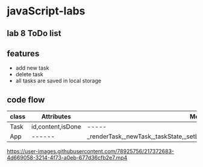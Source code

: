 # javaScript-labs

## lab 8 ToDo list 


## features 
- add new task
- delete task
- all tasks are saved in local storage

## code flow
  
| class | Attributes | 	Methods  |
| ------ | ------ | ------ |
| Task |  id,content,isDone| ----- |
| App | ------ | _renderTask,_newTask,_taskState,_setLocalStorage,_getLocalStorage,_deleteTask|


https://user-images.githubusercontent.com/78925756/217372683-4d669058-3214-4f73-a0eb-677d36cfb2e7.mp4

